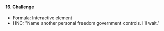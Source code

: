 #### **16. Challenge**

- Formula: Interactive element
- HNC: "Name another personal freedom government controls. I'll wait."
